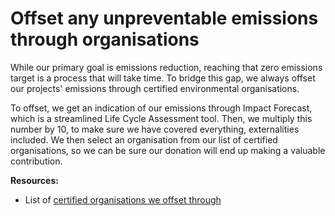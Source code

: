 # Offset any unpreventable emissions through organisations

While our primary goal is emissions reduction, reaching that zero emissions target is a process that will take time. To bridge this gap, we always offset our projects' emissions through certified environmental organisations. 

To offset, we get an indication of our emissions through Impact Forecast, which is a streamlined Life Cycle Assessment tool. Then, we multiply this number by 10, to make sure we have covered everything, externalities included. We then select an organisation from our list of certified organisations, so we can be sure our donation will end up making a valuable contribution. 

**Resources:** 

- List of [certified organisations we offset through](https://docs.google.com/spreadsheets/d/1dohRkTMilZFKcujIwg_wca-PDy-yfOrbkflbLDalcXI/edit#gid=0)
